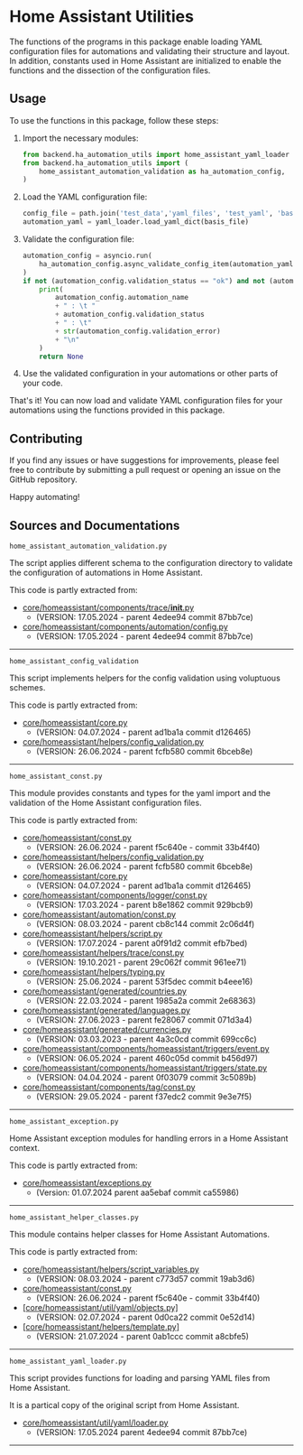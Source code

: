 # Home Assistant Utilities

The functions of the programs in this package enable loading YAML configuration files for automations and validating their structure and layout. In addition, constants used in Home Assistant are initialized to enable the functions and the dissection of the configuration files.

## Usage

To use the functions in this package, follow these steps:

1. Import the necessary modules:

    ```python
    from backend.ha_automation_utils import home_assistant_yaml_loader as yaml_loader
    from backend.ha_automation_utils import (
        home_assistant_automation_validation as ha_automation_config,
    )
    ```

2. Load the YAML configuration file:

    ```python
    config_file = path.join('test_data','yaml_files', 'test_yaml', 'basis_automation.yaml')
    automation_yaml = yaml_loader.load_yaml_dict(basis_file)
    ```

3. Validate the configuration file:

    ```python
    automation_config = asyncio.run(
        ha_automation_config.async_validate_config_item(automation_yaml)
    )
    if not (automation_config.validation_status == "ok") and not (automation_config.validation_status == "unknown_template"):
        print(
            automation_config.automation_name
            + " : \t "
            + automation_config.validation_status
            + " : \t"
            + str(automation_config.validation_error)
            + "\n"
        ) 
        return None

    ```

4. Use the validated configuration in your automations or other parts of your code.

That's it! You can now load and validate YAML configuration files for your automations using the functions provided in this package.

## Contributing

If you find any issues or have suggestions for improvements, please feel free to contribute by submitting a pull request or opening an issue on the GitHub repository.

Happy automating!

## Sources and Documentations

`home_assistant_automation_validation.py`

The script applies different schema to the configuration directory to validate the configuration of automations in Home Assistant.

This code is partly extracted from:

- [core/homeassistant/components/trace/__init__.py](https://github.com/home-assistant/core/blob/dev/homeassistant/components/trace/__init__.py)
  - (VERSION: 17.05.2024 - parent 4edee94 commit 87bb7ce)
- [core/homeassistant/components/automation/config.py](https://github.com/home-assistant/core/blob/dev/homeassistant/components/automation/config.py)
  - (VERSION: 17.05.2024 - parent 4edee94 commit 87bb7ce)
  
---

`home_assistant_config_validation`

This script implements helpers for the config validation using voluptuous schemes.

This code is partly extracted from:

- [core/homeassistant/core.py](https://github.com/home-assistant/core/blob/dev/homeassistant/core.py)
  - (VERSION: 04.07.2024 - parent ad1ba1a commit d126465)
- [core/homeassistant/helpers/config_validation.py](https://github.com/home-assistant/core/blob/dev/homeassistant/helpers/config_validation.py)
  - (VERSION: 26.06.2024 - parent fcfb580 commit 6bceb8e)

---
`home_assistant_const.py`

This module provides constants and types for the yaml import and the validation of the Home Assistant configuration files.

This code is partly extracted from:

- [core/homeassistant/const.py](https://github.com/home-assistant/core/blob/dev/homeassistant/const.py)
  - (VERSION: 26.06.2024 - parent f5c640e - commit 33b4f40)
- [core/homeassistant/helpers/config_validation.py](<https://github.com/home-assistant/core/blob/dev/homeassistant/helpers/config_validation.py>)
  - (VERSION: 26.06.2024 - parent fcfb580 commit 6bceb8e)
- [core/homeassistant/core.py](https://github.com/home-assistant/core/blob/dev/homeassistant/core.py)
  - (VERSION: 04.07.2024 - parent  ad1ba1a commit d126465)
- [core/homeassistant/components/logger/const.py](https://github.com/home-assistant/core/blob/dev/homeassistant/components/logger/const.py)
  - (VERSION: 17.03.2024 - parent b8e1862 commit 929bcb9)
- [core/homeassistant/automation/const.py](https://github.com/home-assistant/core/blob/dev/homeassistant/components/automation/const.py)
  - (VERSION: 08.03.2024 - parent cb8c144 commit 2c06d4f)
- [core/homeassistant/helpers/script.py](https://github.com/home-assistant/core/blob/dev/homeassistant/helpers/script.py)
  - (VERSION: 17.07.2024 - parent a0f91d2 commit efb7bed)
- [core/homeassistant/helpers/trace/const.py](https://github.com/home-assistant/core/blob/dev/homeassistant/components/trace/const.py)
  - (VERSION: 19.10.2021 - parent 29c062f commit 961ee71)
- [core/homeassistant/helpers/typing.py](https://github.com/home-assistant/core/blob/dev/homeassistant/helpers/typing.py)
  - (VERSION: 25.06.2024 - parent 53f5dec commit b4eee16)
- [core/homeassistant/generated/countries.py](https://github.com/home-assistant/core/blob/dev/homeassistant/generated/countries.py)
  - (VERSION: 22.03.2024 - parent 1985a2a commit 2e68363)
- [core/homeassistant/generated/languages.py](https://github.com/home-assistant/core/blob/dev/homeassistant/generated/languages.py)
  - (VERSION: 27.06.2023 - parent fe28067 commit 071d3a4)
- [core/homeassistant/generated/currencies.py](https://github.com/home-assistant/core/blob/dev/homeassistant/generated/currencies.py)
  - (VERSION: 03.03.2023 - parent 4a3c0cd commit 699cc6c)
- [core/homeassistant/components/homeassistant/triggers/event.py](https://github.com/home-assistant/core/blob/dev/homeassistant/components/homeassistant/triggers/event.py)
  - (VERSION: 06.05.2024 - parent 460c05d commit b456d97)
- [core/homeassistant/components/homeassistant/triggers/state.py](https://github.com/home-assistant/core/blob/dev/homeassistant/components/homeassistant/triggers/state.py)
  - (VERSION: 04.04.2024 - parent 0f03079 commit 3c5089b)
- [core/homeassistant/components/tag/const.py](https://github.com/home-assistant/core/blob/dev/homeassistant/components/tag/const.py)
  - (VERSION: 29.05.2024 - parent f37edc2 commit 9e3e7f5)

---

`home_assistant_exception.py`

Home Assistant exception modules for handling errors in a Home Assistant context.

This code is partly extracted from:

- [core/homeassistant/exceptions.py](https://github.com/home-assistant/core/blob/dev/homeassistant/exceptions.py)
  - (Version: 01.07.2024 parent aa5ebaf commit ca55986)

---

`home_assistant_helper_classes.py`

This module contains helper classes for Home Assistant Automations.

This code is partly extracted from:

- [core/homeassistant/helpers/script_variables.py](https://github.com/home-assistant/core/blob/dev/homeassistant/helpers/script_variables.py)
  - (VERSION: 08.03.2024 - parent c773d57 commit 19ab3d6)
- [core/homeassistant/const.py](https://github.com/home-assistant/core/blob/dev/homeassistant/const.py)
  - (VERSION: 26.06.2024 - parent f5c640e - commit 33b4f40)
- [[core/homeassistant/util/yaml/objects.py]](https://github.com/home-assistant/core/blob/dev/homeassistant/util/yaml/objects.py)
  - (VERSION: 02.07.2024 - parent 0d0ca22 commit 0e52d14)
- [[core/homeassistant/helpers/template.py]](https://github.com/home-assistant/core/blob/dev/homeassistant/helpers/template.py)
  - (VERSION: 21.07.2024 - parent 0ab1ccc commit a8cbfe5)

---

`home_assistant_yaml_loader.py`

This script provides functions for loading and parsing YAML files from Home Assistant.

It is a partical copy of the original script from Home Assistant.

- [core/homeassistant/util/yaml/loader.py](https://github.com/home-assistant/core/blob/dev/homeassistant/util/yaml/loader.py)
  - (VERSION: 17.05.2024 parent 4edee94 commit 87bb7ce)

---